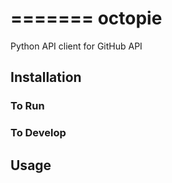 =======
octopie
=======

Python API client for GitHub API

## Installation

### To Run
### To Develop
## Usage